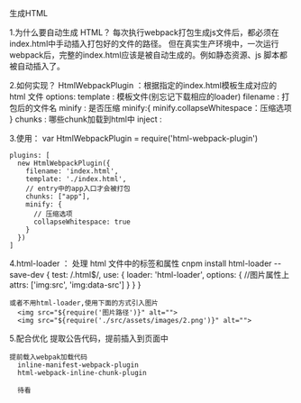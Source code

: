 生成HTML

  1.为什么要自动生成 HTML？
    每次执行webpack打包生成js文件后，都必须在index.html中手动插入打包好的文件的路径。
    但在真实生产环境中，一次运行webpack后，完整的index.html应该是被自动生成的。例如静态资源、js 脚本都被自动插入了。

  2.如何实现？
    HtmlWebpackPlugin ：根据指定的index.html模板生成对应的 html 文件
      options:
        template : 模板文件(别忘记下载相应的loader)
        filename : 打包后的文件名
        minify : 是否压缩
          minify:{
            minify.collapseWhitespace：压缩选项
          }
        chunks : 哪些chunk加载到html中
        inject : 

  3.使用：
    var HtmlWebpackPlugin = require('html-webpack-plugin')
    
    plugins: [
      new HtmlWebpackPlugin({
        filename: 'index.html',
        template: './index.html',
        // entry中的app入口才会被打包
        chunks: ["app"],
        minify: {
          // 压缩选项
          collapseWhitespace: true
        }
      })
    ]

  4.html-loader ： 处理 html 文件中的<img>标签和属性
    cnpm install html-loader --save-dev
      {
        test: /\.html$/,
        use: {
          loader: 'html-loader',
          options: {
            //图片属性上
            attrs: ['img:src', 'img:data-src']
          }
        }
      }
    
    或者不用html-loader,使用下面的方式引入图片
      <img src="${require('图片路径')}" alt="">
      <img src="${require('./src/assets/images/2.png')}" alt="">
  


  5.配合优化
    提取公告代码，提前插入到页面中

    提前载入webpak加载代码
      inline-manifest-webpack-plugin
      html-webpack-inline-chunk-plugin

      待看

